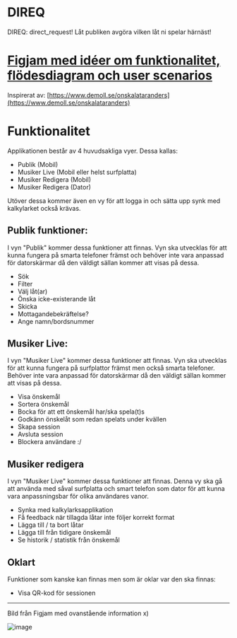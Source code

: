 # DIREQ

DIREQ: direct_request! Låt publiken avgöra vilken låt ni spelar härnäst!

# [Figjam med idéer om funktionalitet, flödesdiagram och user scenarios](https://www.figma.com/board/quZ5O9BUbecfrgayWHqxO9/direq?node-id=2-179&t=45BrxA5xuUB6XvIK-1)

Inspirerat av: [https://www.demoll.se/onskalataranders](https://www.demoll.se/onskalataranders)

# Funktionalitet

Applikationen består av 4 huvudsakliga vyer. Dessa kallas:
  - Publik (Mobil)
  - Musiker Live (Mobil eller helst surfplatta)
  - Musiker Redigera (Mobil)
  - Musiker Redigera (Dator)

Utöver dessa kommer även en vy för att logga in och sätta upp synk med kalkylarket också krävas.

## Publik funktioner:
I vyn "Publik" kommer dessa funktioner att finnas. Vyn ska utvecklas för att kunna fungera på smarta telefoner främst och behöver inte vara anpassad för datorskärmar då den väldigt sällan kommer att visas på dessa.
  - Sök
  - Filter
  - Välj låt(ar)
  - Önska icke-existerande låt
  - Skicka
  - Mottagandebekräftelse?
  - Ange namn/bordsnummer

## Musiker Live:
I vyn "Musiker Live" kommer dessa funktioner att finnas. Vyn ska utvecklas för att kunna fungera på surfplattor främst men också smarta telefoner. Behöver inte vara anpassad för datorskärmar då den väldigt sällan kommer att visas på dessa.
  - Visa önskemål
  - Sortera önskemål
  - Bocka för att ett önskemål har/ska spela(t)s
  - Godkänn önskelåt som redan spelats under kvällen
  - Skapa session
  - Avsluta session
  - Blockera användare :/

## Musiker redigera
I vyn "Musiker Live" kommer dessa funktioner att finnas. Denna vy ska gå att använda med såval surfplatta och smart telefon som dator för att kunna vara anpassningsbar för olika användares vanor.
  - Synka med kalkylarksapplikation
  - Få feedback när tillagda låtar inte följer korrekt format
  - Lägga till / ta bort låtar
  - Lägga till från tidigare önskemål
  - Se historik / statistik från önskemål


## Oklart
Funktioner som kanske kan finnas men som är oklar var den ska finnas:
  - Visa QR-kod för sessionen

---

Bild från Figjam med ovanstående information x)

![image](https://github.com/user-attachments/assets/86e44242-d59d-4454-b05a-ce8c659d6268)
